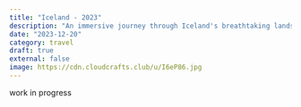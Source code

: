 ```yaml
---
title: "Iceland - 2023"
description: "An immersive journey through Iceland's breathtaking landscapes and unique experiences. From chasing the Northern Lights to exploring volcanic landscapes, discover detailed insights about planning your Icelandic adventure. Get practical advice on car rentals, accommodation, weather preparation, and the best spots for photography, along with seasonal tips to make the most of your visit to this remarkable island."
date: "2023-12-20"
category: travel
draft: true
external: false
image: https://cdn.cloudcrafts.club/u/I6eP86.jpg
---
```


work in progress
